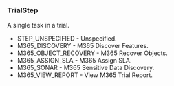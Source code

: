 ### TrialStep
A single task in a trial.

- STEP_UNSPECIFIED - Unspecified.
- M365_DISCOVERY - M365 Discover Features.
- M365_OBJECT_RECOVERY - M365 Recover Objects.
- M365_ASSIGN_SLA - M365 Assign SLA.
- M365_SONAR - M365 Sensitive Data Discovery.
- M365_VIEW_REPORT - View M365 Trial Report.
